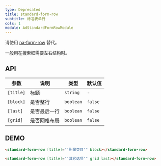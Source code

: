 ```yaml
---
type: Deprecated
title: standard-form-row
subtitle: 标准表单行
cols: 1
module: AdStandardFormRowModule
---
```


请使用 [na-form-row](/components/form-row) 替代。

一般用在搜索框需要左右结构时。

## API

参数 | 说明 | 类型 | 默认值
----|------|-----|------
`[title]` | 标题 | `string` | -
`[block]` | 是否整行 | `boolean` | `false`
`[last]` | 是否最后一行 | `boolean` | `false`
`[grid]` | 是否网格布局 | `boolean` | `false`

## DEMO

```html
<standard-form-row [title]="'所属类目'" block></standard-form-row>

<standard-form-row [title]="'其它选项'" grid last></standard-form-row>
```

